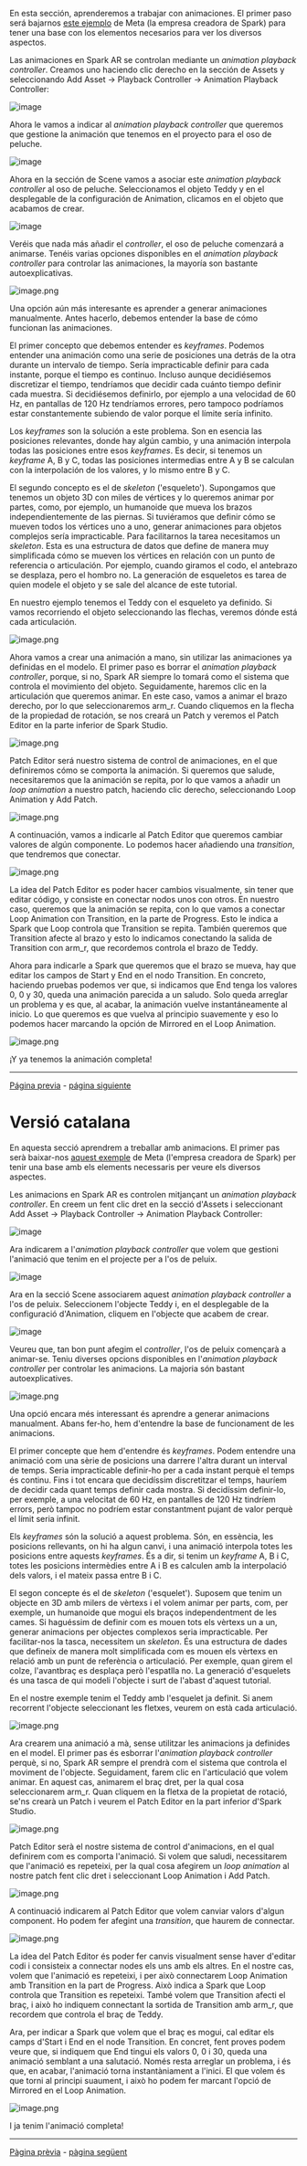 En esta sección, aprenderemos a trabajar con animaciones. El primer paso será bajarnos [este ejemplo](https://sparkar.facebook.com/ar-studio/learn/tutorials/3d-objects-animation) de Meta (la empresa creadora de Spark) para tener una base con los elementos necesarios para ver los diversos aspectos.

Las animaciones en Spark AR se controlan mediante un _animation playback controller_. Creamos uno haciendo clic derecho en la sección de Assets y seleccionando Add Asset -\> Playback Controller -\> Animation Playback Controller: 

![image](uploads/184f005fc66e4969e5922e8bce190462/image.png)

Ahora le vamos a indicar al _animation playback controller_ que queremos que gestione la animación que tenemos en el proyecto para el oso de peluche.

![image](uploads/0f61b22d5bf2f7110d977f1a9b5b2dc2/image.png)

Ahora en la sección de Scene vamos a asociar este _animation playback controller_ al oso de peluche. Seleccionamos el objeto Teddy y en el desplegable de la configuración de Animation, clicamos en el objeto que acabamos de crear. 

![image](uploads/fbec6bb9245acb36d3d159ef378ebc24/image.png)

Veréis que nada más añadir el _controller_, el oso de peluche comenzará a animarse. Tenéis varias opciones disponibles en el  _animation playback controller_ para controlar las animaciones, la mayoría son bastante autoexplicativas.

![image.png](uploads/fd3bcb6cf6d5d022975c2f647245900e/image.png)

Una opción aún más interesante es aprender a generar animaciones manualmente. Antes hacerlo, debemos entender la base de cómo funcionan las animaciones.

El primer concepto que debemos entender es _keyframes_. Podemos entender una animación como una serie de posiciones una detrás de la otra durante un intervalo de tiempo. Sería impracticable definir para cada instante, porque el tiempo es continuo. Incluso aunque decidiésemos discretizar el tiempo, tendríamos que decidir cada cuánto tiempo definir cada muestra. Si decidiésemos definirlo, por ejemplo a una velocidad de 60 Hz, en pantallas de 120 Hz tendríamos errores, pero tampoco podríamos estar constantemente subiendo de valor porque el límite sería infinito.

Los _keyframes_ son la solución a este problema. Son en esencia las posiciones relevantes, donde hay algún cambio, y una animación interpola todas las posiciones entre esos _keyframes_. Es decir, si tenemos un _keyframe_ A, B y C, todas las posiciones intermedias entre A y B se calculan con la interpolación de los valores, y lo mismo entre B y C.

El segundo concepto es el de _skeleton_ ('esqueleto'). Supongamos que tenemos un objeto 3D con miles de vértices y lo queremos animar por partes, como, por ejemplo, un humanoide que mueva los brazos independientemente de las piernas. Si tuviéramos que definir cómo se mueven todos los vértices uno a uno, generar animaciones para objetos complejos sería impracticable. Para facilitarnos la tarea necesitamos un _skeleton_. Esta es una estructura de datos que define de manera muy simplificada cómo se mueven los vértices en relación con un punto de referencia o articulación. Por ejemplo, cuando giramos el codo, el antebrazo se desplaza, pero el hombro no. La generación de esqueletos es tarea de quien modele el objeto y se sale del alcance de este tutorial.

En nuestro ejemplo tenemos el Teddy con el esqueleto ya definido. Si vamos recorriendo el objeto seleccionando las flechas, veremos dónde está cada articulación.

![image.png](uploads/2844fb11141bc72d9dd918f2cd975485/image.png)

Ahora vamos a crear una animación a mano, sin utilizar las animaciones ya definidas en el modelo. El primer paso es borrar el _animation playback controller_, porque, si no, Spark AR siempre lo tomará como el sistema que controla el movimiento del objeto. Seguidamente, haremos clic en la articulación que queremos animar. En este caso, vamos a animar el brazo derecho, por lo que seleccionaremos arm_r. Cuando cliquemos en la flecha de la propiedad de rotación, se nos creará un Patch y veremos el Patch Editor en la parte inferior de Spark Studio.

![image.png](uploads/b02e8b809db60b416246c677f4618a5c/image.png)

Patch Editor será nuestro sistema de control de animaciones, en el que definiremos cómo se comporta la animación. Si queremos que salude, necesitaremos que la animación se repita, por lo que vamos a añadir un _loop animation_ a nuestro patch, haciendo clic derecho, seleccionando Loop Animation y Add Patch.

![image.png](uploads/72d6b9d69a6b9214223a682da6270f6c/image.png)

A continuación, vamos a indicarle al Patch Editor que queremos cambiar valores de algún componente. Lo podemos hacer añadiendo una _transition_, que tendremos que conectar.

![image.png](uploads/a2e2013ac14ff6cc7d28699a9395ce22/image.png)

La idea del Patch Editor es poder hacer cambios visualmente, sin tener que editar código, y consiste en conectar nodos unos con otros. En nuestro caso, queremos que la animación se repita, con lo que vamos a conectar Loop Animation con Transition, en la parte de Progress. Esto le indica a Spark que Loop controla que Transition se repita. También queremos que Transition afecte al brazo y esto lo indicamos conectando la salida de Transition con arm_r, que recordemos controla el brazo de Teddy.

Ahora para indicarle a Spark que queremos que el brazo se mueva, hay que editar los campos de Start y End en el nodo Transition. En concreto, haciendo pruebas podemos ver que, si indicamos que End tenga los valores 0, 0 y 30, queda una animación parecida a un saludo. Solo queda arreglar un problema y es que, al acabar, la animación vuelve instantáneamente al inicio. Lo que queremos es que vuelva al principio suavemente y eso lo podemos hacer marcando la opción de Mirrored en el Loop Animation.

![image.png](uploads/d776975fed07995c74b30e1a69bd8ed0/image.png)

¡Y ya tenemos la animación completa!

---
[Página previa](Objetos-3D.md) - [página siguiente](Patch-Editor.md)






# Versió catalana

En aquesta secció aprendrem a treballar amb animacions. El primer pas serà baixar-nos [aquest exemple](https://sparkar.facebook.com/ar-studio/learn/tutorials/3d-objects-animation) de Meta (l'empresa creadora de Spark) per tenir una base amb els elements necessaris per veure els diversos aspectes.

Les animacions en Spark AR es controlen mitjançant un _animation playback controller_. En creem un fent clic dret en la secció d'Assets i seleccionant Add Asset -\> Playback Controller -\> Animation Playback Controller: 

![image](uploads/184f005fc66e4969e5922e8bce190462/image.png)

Ara indicarem a l'_animation playback controller_ que volem que gestioni l'animació que tenim en el projecte per a l'os de peluix.

![image](uploads/0f61b22d5bf2f7110d977f1a9b5b2dc2/image.png)

Ara en la secció Scene associarem aquest _animation playback controller_ a l'os de peluix. Seleccionem l'objecte Teddy i, en el desplegable de la configuració d'Animation, cliquem en l'objecte que acabem de crear. 

![image](uploads/fbec6bb9245acb36d3d159ef378ebc24/image.png)

Veureu que, tan bon punt afegim el _controller_, l'os de peluix començarà a animar-se. Teniu diverses opcions disponibles en l'_animation playback controller_ per controlar les animacions. La majoria són bastant autoexplicatives.

![image.png](uploads/fd3bcb6cf6d5d022975c2f647245900e/image.png)

Una opció encara més interessant és aprendre a generar animacions manualment. Abans fer-ho, hem d'entendre la base de funcionament de les animacions.

El primer concepte que hem d'entendre és _keyframes_. Podem entendre una animació com una sèrie de posicions una darrere l'altra durant un interval de temps. Seria impracticable definir-ho per a cada instant perquè el temps és continu. Fins i tot encara que decidíssim discretitzar el temps, hauríem de decidir cada quant temps definir cada mostra. Si decidíssim definir-lo, per exemple, a una velocitat de 60 Hz, en pantalles de 120 Hz tindríem errors, però tampoc no podríem estar constantment pujant de valor perquè el límit seria infinit.

Els _keyframes_ són la solució a aquest problema. Són, en essència, les posicions rellevants, on hi ha algun canvi, i una animació interpola totes les posicions entre aquests _keyframes_. És a dir, si tenim un _keyframe_ A, B i C, totes les posicions intermèdies entre A i B es calculen amb la interpolació dels valors, i el mateix passa entre B i C.

El segon concepte és el de _skeleton_ ('esquelet'). Suposem que tenim un objecte en 3D amb milers de vèrtexs i el volem animar per parts, com, per exemple, un humanoide que mogui els braços independentment de les cames. Si haguéssim de definir com es mouen tots els vèrtexs un a un, generar animacions per objectes complexos seria impracticable. Per facilitar-nos la tasca, necessitem un _skeleton_. És una estructura de dades que defineix de manera molt simplificada com es mouen els vèrtexs en relació amb un punt de referència o articulació. Per exemple, quan girem el colze, l'avantbraç es desplaça però l'espatlla no. La generació d'esquelets és una tasca de qui modeli l'objecte i surt de l'abast d'aquest tutorial.

En el nostre exemple tenim el Teddy amb l'esquelet ja definit. Si anem recorrent l'objecte seleccionant les fletxes, veurem on està cada articulació.

![image.png](uploads/2844fb11141bc72d9dd918f2cd975485/image.png)

Ara crearem una animació a mà, sense utilitzar les animacions ja definides en el model. El primer pas és esborrar l'_animation playback controller_ perquè, si no, Spark AR sempre el prendrà com el sistema que controla el moviment de l'objecte. Seguidament, farem clic en l'articulació que volem animar. En aquest cas, animarem el braç dret, per la qual cosa seleccionarem arm_r. Quan cliquem en la fletxa de la propietat de rotació, se'ns crearà un Patch i veurem el Patch Editor en la part inferior d'Spark Studio.

![image.png](uploads/b02e8b809db60b416246c677f4618a5c/image.png)

Patch Editor serà el nostre sistema de control d'animacions, en el qual definirem com es comporta l'animació. Si volem que saludi, necessitarem que l'animació es repeteixi, per la qual cosa afegirem un _loop animation_ al nostre patch fent clic dret i seleccionant Loop Animation i Add Patch.

![image.png](uploads/72d6b9d69a6b9214223a682da6270f6c/image.png)

A continuació indicarem al Patch Editor que volem canviar valors d'algun component. Ho podem fer afegint una _transition_, que haurem de connectar.

![image.png](uploads/a2e2013ac14ff6cc7d28699a9395ce22/image.png)

La idea del Patch Editor és poder fer canvis visualment sense haver d'editar codi i consisteix a connectar nodes els uns amb els altres. En el nostre cas, volem que l'animació es repeteixi, i per això connectarem Loop Animation amb Transition en la part de Progress. Això indica a Spark que Loop controla que Transition es repeteixi. També volem que Transition afecti el braç, i això ho indiquem connectant la sortida de Transition amb arm_r, que recordem que controla el braç de Teddy.

Ara, per indicar a Spark que volem que el braç es mogui, cal editar els camps d'Start i End en el node Transition. En concret, fent proves podem veure que, si indiquem que End tingui els valors 0, 0 i 30, queda una animació semblant a una salutació. Només resta arreglar un problema, i és que, en acabar, l'animació torna instantàniament a l'inici. El que volem és que torni al principi suaument, i això ho podem fer marcant l'opció de Mirrored en el Loop Animation.

![image.png](uploads/d776975fed07995c74b30e1a69bd8ed0/image.png)

I ja tenim l'animació completa!

---
[Pàgina prèvia](Objetos-3D.md) - [pàgina següent](Patch-Editor.md)

